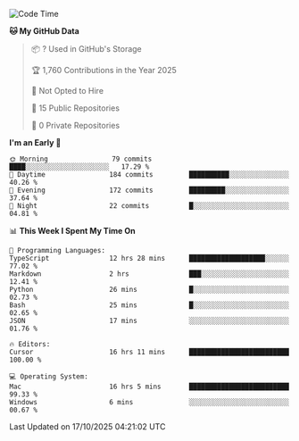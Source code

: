 <!--START_SECTION:waka-->
![Code Time](http://img.shields.io/badge/Code%20Time-7%2C970%20hrs%209%20mins-blue)

**🐱 My GitHub Data** 

> 📦 ? Used in GitHub's Storage 
 > 
> 🏆 1,760 Contributions in the Year 2025
 > 
> 🚫 Not Opted to Hire
 > 
> 📜 15 Public Repositories 
 > 
> 🔑 0 Private Repositories 
 > 
**I'm an Early 🐤** 

```text
🌞 Morning                79 commits          ████░░░░░░░░░░░░░░░░░░░░░   17.29 % 
🌆 Daytime                184 commits         ██████████░░░░░░░░░░░░░░░   40.26 % 
🌃 Evening                172 commits         █████████░░░░░░░░░░░░░░░░   37.64 % 
🌙 Night                  22 commits          █░░░░░░░░░░░░░░░░░░░░░░░░   04.81 % 
```


📊 **This Week I Spent My Time On** 

```text
💬 Programming Languages: 
TypeScript               12 hrs 28 mins      ███████████████████░░░░░░   77.02 % 
Markdown                 2 hrs               ███░░░░░░░░░░░░░░░░░░░░░░   12.41 % 
Python                   26 mins             █░░░░░░░░░░░░░░░░░░░░░░░░   02.73 % 
Bash                     25 mins             █░░░░░░░░░░░░░░░░░░░░░░░░   02.65 % 
JSON                     17 mins             ░░░░░░░░░░░░░░░░░░░░░░░░░   01.76 % 

🔥 Editors: 
Cursor                   16 hrs 11 mins      █████████████████████████   100.00 % 

💻 Operating System: 
Mac                      16 hrs 5 mins       █████████████████████████   99.33 % 
Windows                  6 mins              ░░░░░░░░░░░░░░░░░░░░░░░░░   00.67 % 
```


 Last Updated on 17/10/2025 04:21:02 UTC
<!--END_SECTION:waka-->

